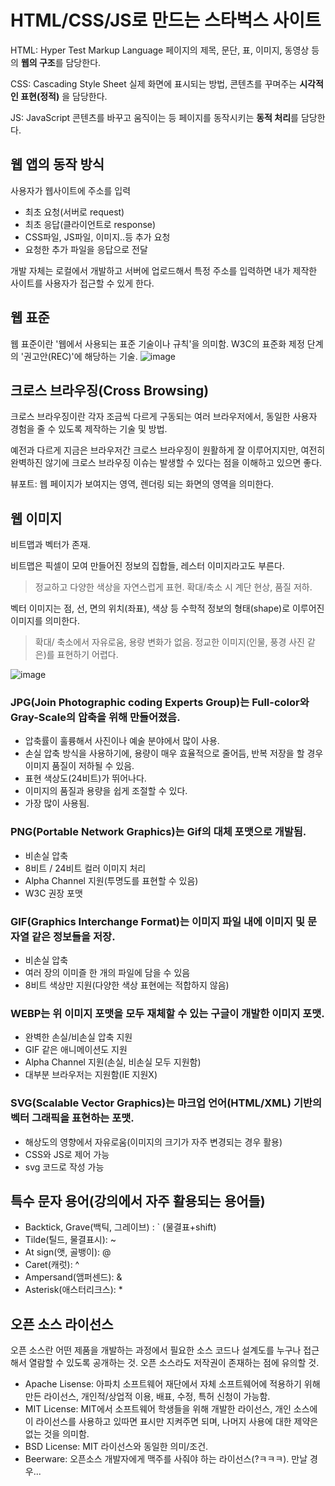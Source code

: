 # HTML/CSS/JS로 만드는 스타벅스 사이트

HTML: Hyper Test Markup Language
페이지의 제목, 문단, 표, 이미지, 동영상 등의 **웹의 구조**를 담당한다.

CSS: Cascading Style Sheet
실제 화면에 표시되는 방법, 콘텐츠를 꾸며주는 **시각적인 표현(정적)** 을 담당한다. 

JS: JavaScript
콘텐츠를 바꾸고 움직이는 등 페이지를 동작시키는 **동적 처리**를 담당한다.

## 웹 앱의 동작 방식
사용자가 웹사이트에 주소를 입력 
- 최초 요청(서버로 request)
- 최초 응답(클라이언트로 response)
- CSS파일, JS파일, 이미지..등 추가 요청
- 요청한 추가 파일을 응답으로 전달

개발 자체는 로컬에서 개발하고 서버에 업로드해서 특정 주소를 입력하면 내가 제작한 사이트를 사용자가 접근할 수 있게 한다.

## 웹 표준
웹 표준이란 '웹에서 사용되는 표준 기술이나 규칙'을 의미함. W3C의 표준화 제정 단계의 '권고안(REC)'에 해당하는 기술.
![image](https://github.com/SAMEZ-0129/FE_Study/assets/81644075/71d941f5-171f-4648-a57b-a36d89854aa8)

## 크로스 브라우징(Cross Browsing)
크로스 브라우징이란 각자 조금씩 다르게 구동되는 여러 브라우저에서, 동일한 사용자 경험을 줄 수 있도록 제작하는 기술 및 방법.

예전과 다르게 지금은 브라우저간 크로스 브라우징이 원활하게 잘 이루어지지만, 여전히 완벽하진 않기에 크로스 브라우징 이슈는 발생할 수 있다는 점을
이해하고 있으면 좋다. 

뷰포트: 웹 페이지가 보여지는 영역, 렌더링 되는 화면의 영역을 의미한다. 

## 웹 이미지
비트맵과 벡터가 존재. 

비트맵은 픽셀이 모여 만들어진 정보의 집합들, 레스터 이미지라고도 부른다. 
> 정교하고 다양한 색상을 자연스럽게 표현.
> 확대/축소 시 계단 현상, 품질 저하.

벡터 이미지는 점, 선, 면의 위치(좌표), 색상 등 수학적 정보의 형태(shape)로 이루어진 이미지를 의미한다. 
> 확대/ 축소에서 자유로움, 용량 변화가 없음.
> 정교한 이미지(인물, 풍경 사진 같은)를 표현하기 어렵다.

![image](https://github.com/SAMEZ-0129/FE_Study/assets/81644075/f3dc86bb-10b5-4480-aae3-0ff3826e2218)

### JPG(Join Photographic coding Experts Group)는 Full-color와 Gray-Scale의 압축을 위해 만들어졌음.
- 압축률이 훌륭해서 사진이나 예술 분야에서 많이 사용.
- 손실 압축 방식을 사용하기에, 용량이 매우 효율적으로 줄어듬, 반복 저장을 할 경우 이미지 품질이 저하될 수 있음.
- 표현 색상도(24비트)가 뛰어나다.
- 이미지의 품질과 용량을 쉽게 조절할 수 있다.
- 가장 많이 사용됨.

### PNG(Portable Network Graphics)는 Gif의 대체 포맷으로 개발됨. 
- 비손실 압축
- 8비트 / 24비트 컬러 이미지 처리
- Alpha Channel 지원(투명도를 표현할 수 있음)
- W3C 권장 포맷

### GIF(Graphics Interchange Format)는 이미지 파일 내에 이미지 및 문자열 같은 정보들을 저장.
- 비손실 압축
- 여러 장의 이미즐 한 개의 파일에 담을 수 있음
- 8비트 색상만 지원(다양한 색상 표현에는 적합하지 않음)

### WEBP는 위 이미지 포맷을 모두 재체할 수 있는 구글이 개발한 이미지 포맷.
- 완벽한 손실/비손실 압축 지원
- GIF 같은 애니메이션도 지원
- Alpha Channel 지원(손실, 비손실 모두 지원함)
- 대부분 브라우저는 지원함(IE 지원X)

### SVG(Scalable Vector Graphics)는 마크업 언어(HTML/XML) 기반의 벡터 그래픽을 표현하는 포맷.
- 해상도의 영향에서 자유로움(이미지의 크기가 자주 변경되는 경우 활용)
- CSS와 JS로 제어 가능
- svg 코드로 작성 가능

## 특수 문자 용어(강의에서 자주 활용되는 용어들)
- Backtick, Grave(백틱, 그레이브) : ` (물결표+shift)
- Tilde(틸드, 물결표시): ~
- At sign(앳, 골뱅이): @
- Caret(캐럿): ^
- Ampersand(앰퍼센드): &
- Asterisk(애스터리크스): *

## 오픈 소스 라이선스
오픈 소스란 어떤 제품을 개발하는 과정에서 필요한 소스 코드나 설계도를 누구나 접근해서 열람할 수 있도록 공개하는 것.
오픈 소스라도 저작권이 존재하는 점에 유의할 것.

- Apache Lisense: 아파치 소프트웨어 재단에서 자체 소프트웨어에 적용하기 위해 만든 라이선스, 개인적/상업적 이용, 배표, 수정, 특허 신청이 가능함.
- MIT License: MIT에서 소프트웨어 학생들을 위해 개발한 라이선스, 개인 소스에 이 라이선스를 사용하고 있따면 표시만 지켜주면 되며, 나머지 사용에 대한 제약은 없는 것을 의미함.
- BSD License: MIT 라이선스와 동일한 의미/조건.
- Beerware: 오픈소스 개발자에게 맥주를 사줘야 하는 라이선스(?ㅋㅋㅋ). 만날 경우...
